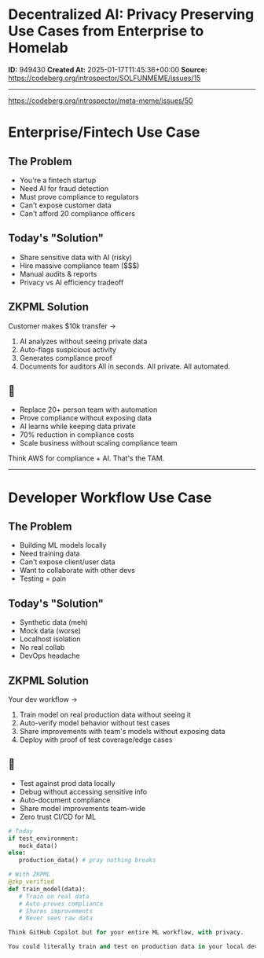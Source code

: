 # Decentralized AI: Privacy Preserving Use Cases from Enterprise to Homelab

**ID:** 949430
**Created At:** 2025-01-17T11:45:36+00:00
**Source:** https://codeberg.org/introspector/SOLFUNMEME/issues/15

---

https://codeberg.org/introspector/meta-meme/issues/50

# Enterprise/Fintech Use Case

## The Problem
- You're a fintech startup
- Need AI for fraud detection
- Must prove compliance to regulators
- Can't expose customer data
- Can't afford 20 compliance officers

## Today's "Solution"
- Share sensitive data with AI (risky)
- Hire massive compliance team ($$$)
- Manual audits & reports
- Privacy vs AI efficiency tradeoff

## ZKPML Solution
Customer makes $10k transfer →
1. AI analyzes without seeing private data
2. Auto-flags suspicious activity
3. Generates compliance proof
4. Documents for auditors
All in seconds. All private. All automated.

## 🤯 
- Replace 20+ person team with automation
- Prove compliance without exposing data
- AI learns while keeping data private
- 70% reduction in compliance costs
- Scale business without scaling compliance team

Think AWS for compliance + AI. That's the TAM.

---

# Developer Workflow Use Case

## The Problem
- Building ML models locally
- Need training data
- Can't expose client/user data
- Want to collaborate with other devs
- Testing = pain

## Today's "Solution"
- Synthetic data (meh)
- Mock data (worse)
- Localhost isolation
- No real collab
- DevOps headache

## ZKPML Solution
Your dev workflow →
1. Train model on real production data without seeing it
2. Auto-verify model behavior without test cases
3. Share improvements with team's models without exposing data
4. Deploy with proof of test coverage/edge cases

## 🤯 
- Test against prod data locally
- Debug without accessing sensitive info
- Auto-document compliance
- Share model improvements team-wide
- Zero trust CI/CD for ML

```python
# Today
if test_environment:
   mock_data()
else:
   production_data() # pray nothing breaks

# With ZKPML
@zkp_verified
def train_model(data):
   # Train on real data
   # Auto-proves compliance
   # Shares improvements
   # Never sees raw data

Think GitHub Copilot but for your entire ML workflow, with privacy.

You could literally train and test on production data in your local dev environment, without any security risks. That's game-changing for ML development cycles.

